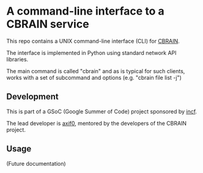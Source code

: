 
A command-line interface to a CBRAIN service
============================================

This repo contains a UNIX command-line interface (CLI) for [CBRAIN](https://github.com/aces/cbrain).

The interface is implemented in Python using standard network API libraries.

The main command is called "cbrain" and as is typical for such clients, works
with a set of subcommand and options (e.g. "cbrain file list -j")

Development
-----------

This is part of a GSoC (Google Summer of Code) project sponsored by [incf](https://www.incf.org/).

The lead developer is [axif0](https://github.com/axif0), mentored by the developers of the CBRAIN project.

Usage
-----

(Future documentation)